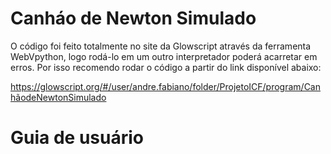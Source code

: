 # Canháo de Newton Simulado
O código foi feito totalmente no site da Glowscript através da ferramenta WebVpython, logo rodá-lo em um outro interpretador poderá acarretar em erros. Por isso recomendo rodar o código a partir do link disponível abaixo:

https://glowscript.org/#/user/andre.fabiano/folder/ProjetoICF/program/CanhãodeNewtonSimulado

# Guia de usuário 
